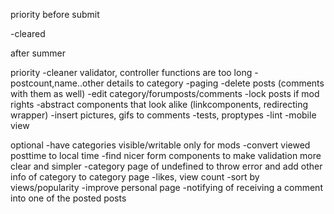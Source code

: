 priority before submit

-cleared

after summer

priority
-cleaner validator, controller functions are too long
-postcount,name..other details to category
-paging
-delete posts (comments with them as well)
-edit category/forumposts/comments
-lock posts if mod rights
-abstract components that look alike (linkcomponents, redirecting wrapper)
-insert pictures, gifs to comments
-tests, proptypes
-lint
-mobile view

optional
-have categories visible/writable only for mods
-convert viewed posttime to local time
-find nicer form components to make validation more clear and simpler
-category page of undefined to throw error and add other info of category to category page
-likes, view count
-sort by views/popularity
-improve personal page
-notifying of receiving a comment into one of the posted posts
